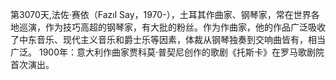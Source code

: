 第3070天,法佐·赛依（Fazıl Say，1970-），土耳其作曲家、钢琴家，常在世界各地巡演，作为技巧高超的钢琴家，有大批的粉丝。作为作曲家，他的作品广泛吸收了中东音乐、现代主义音乐和爵士乐等因素，体裁从钢琴独奏到交响曲皆有，相当广泛。
1900年：意大利作曲家贾科莫·普契尼创作的歌剧《托斯卡》在罗马歌剧院首次演出。
